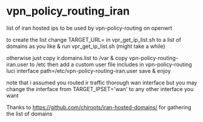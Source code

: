 # vpn_policy_routing_iran
list of iran hosted ips to be used by vpn-policy-routing on openwrt 

to create the list change TARGET_URL= in vpr_get_ip_list.sh to a list of domains as you like & run vpr_get_ip_list.sh (might take a while)

otherwise just copy ir.domains.list to /var & copy vpn-policy-routing-iran.user to /etc 
then add a custom user file includes in vpn-policy-routing luci interface path=/etc/vpn-policy-routing-iran.user
save & enjoy 


note that i assumed you routed ir traffic thorough wan interface 
but you may change the interface from TARGET_IPSET='wan' to any other interface you want

Thanks to https://github.com/chiroots/iran-hosted-domains/ for gathering the list of domains
